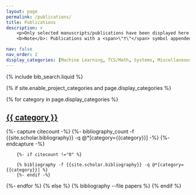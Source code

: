 ```yaml
---
layout: page
permalink: /publications/
title: Publications
description: >
    <p>Only selected manuscripts/publications have been displayed here. For a list of all acknowledged works that I have participated in, please check my Google Scholar/dblp profile(s). <br>
    <b>Note</b>: Publications with a <span>\"†\"</span> symbol appended to the immediate right of my name indicate my first (co-)authorship therein.</p>

nav: false
nav_order: 2
display_categories: [Machine Learning, TCS/Math, Systems, Miscellaneous]
---
```


<!-- _pages/publications.md -->

<!-- Bibsearch Feature -->

{% include bib_search.liquid %}

<div class="publications">

<!-- Thanks to https://github.com/alshedivat/al-folio/issues/1264#issuecomment-1519180549, https://gist.github.com/Teino1978-Corp/325442fda3e3776f49e0#bibliography-filters-->
{% if site.enable_project_categories and page.display_categories %}
  <!-- Display categorized projects -->
  {% for category in page.display_categories %}
    <a id="{{ category }}" href=".#{{ category }}">
        <h2 class="category">{{ category }}</h2>
    </a>
        {%- capture citecount -%}
        {%- bibliography_count -f {{site.scholar.bibliography}} -q @*[category={{category}}] -%}
        {%- endcapture -%}

        {%- if citecount !="0" %}

        {% bibliography -f {{site.scholar.bibliography}} -q @*[category={{category}}] %}
        {%- endif -%}
  {%- endfor %}
{% else %}
{% bibliography --file papers %}
{% endif %}
</div>
